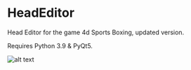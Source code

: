 # HeadEditor
Head Editor for the game 4d Sports Boxing, updated version.

Requires Python 3.9 & PyQt5.

![alt text](https://github.com/postmortem1/HeadEditor/blob/master/screenshot.png)
